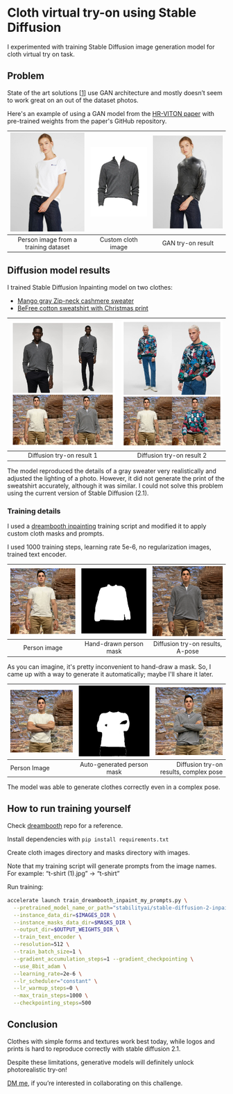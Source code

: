 # Cloth virtual try-on using Stable Diffusion

I experimented with training Stable Diffusion image generation model for cloth virtual try on task.

## Problem

State of the art solutions [[1](https://paperswithcode.com/task/virtual-try-on)] use GAN architecture and mostly doesn’t seem to work great on an out of the dataset photos.

Here's an example of using a GAN model from the [HR-VITON paper](https://paperswithcode.com/paper/high-resolution-virtual-try-on-with) with pre-trained weights from the paper's GitHub repository.

| ![Person image from a training dataset](readme_imgs/IMAGE_2023-02-17_125128.jpg)   |      ![Custom cloth image](readme_imgs/IMAGE_2023-02-17_125150.jpg)      |  ![GAN try-on result](readme_imgs/IMAGE_2023-02-17_125153.jpg) |
|:----------:|:-------------:|:------:|
| Person image from a training dataset |  Custom cloth image | GAN try-on result |

## Diffusion model results

I trained Stable Diffusion Inpainting model on two clothes:

- [Mango gray Zip-neck cashmere sweater](https://shop.mango.com/gb/men/cardigans-and-sweaters-sweaters/zip-neck-cashmere-sweater_47000550.html?c=95)
- [BeFree cotton sweatshirt with Christmas print](https://befree.ru/zhenskaya/product/2249207952$D/121)

| ![Diffusion try-on result 1](readme_imgs/showcase_1_(1).jpg)   |      ![Diffusion try-on result 2](readme_imgs/showcase_2.jpg)      |
|:----------:|:-------------:|
| Diffusion try-on result 1 |  Diffusion try-on result 2 |

The model reproduced the details of a gray sweater very realistically and adjusted the lighting of a photo. However, it did not generate the print of the sweatshirt accurately, although it was similar. I could not solve this problem using the current version of Stable Diffusion (2.1).

### Training details

I used a [dreambooth inpainting](https://github.com/huggingface/diffusers/tree/main/examples/research_projects/dreambooth_inpaint) training script and modified it to apply custom cloth masks and prompts. 

I used 1000 training steps, learning rate 5e-6, no regularization images, trained text encoder. 

| ![Person image](readme_imgs/1_1024_(3).jpg)   |      ![Hand-drawn person mask](readme_imgs/1_1024_mask_(1).jpg)      |  ![Diffusion try-on results, A-pose](readme_imgs/v12_50_inf_steps_pose1-min_(1).png) |
|:----------:|:-------------:|:------:|
| Person image |  Hand-drawn person mask | Diffusion try-on results, A-pose |

As you can imagine, it's pretty inconvenient to hand-draw a mask. So, I came up with a way to generate it automatically; maybe I'll share it later.

| ![Person Image](readme_imgs/IMAGE_2023-02-17_131011.jpg)   |      ![Auto-generated person mask](readme_imgs/2_1024_auto_mask_(2).jpg)      |  ![Diffusion try-on results, complex pose](readme_imgs/2_hand_drawn_mask_1.jpg) |
|----------|:-------------:|------:|
| Person Image |  Auto-generated person mask | Diffusion try-on results, complex pose |

The model was able to generate clothes correctly even in a complex pose. 

## How to run training yourself

Check [dreambooth](https://github.com/huggingface/diffusers/tree/main/examples/research_projects/dreambooth_inpaint) repo for a reference. 

Install dependencies with `pip install requirements.txt`

Create cloth images directory and masks directory with images.  

Note that my training script will generate prompts from the image names. 
For example: “t-shirt (1).jpg” → “t-shirt”

Run training:

```bash
accelerate launch train_dreambooth_inpaint_my_prompts.py \
  --pretrained_model_name_or_path="stabilityai/stable-diffusion-2-inpainting"  \
  --instance_data_dir=$IMAGES_DIR \
  --instance_masks_data_dir=$MASKS_DIR \
  --output_dir=$OUTPUT_WEIGHTS_DIR \
  --train_text_encoder \
  --resolution=512 \
  --train_batch_size=1 \
  --gradient_accumulation_steps=1 --gradient_checkpointing \
  --use_8bit_adam \
  --learning_rate=2e-6 \
  --lr_scheduler="constant" \
  --lr_warmup_steps=0 \
  --max_train_steps=1000 \
  --checkpointing_steps=500
```

## Conclusion

Clothes with simple forms and textures work best today, while logos and prints is hard to reproduce correctly with stable diffusion 2.1.

Despite these limitations, generative models will definitely unlock photorealistic try-on! 

[DM me](https://twitter.com/LiderAlexandr), if you’re interested in collaborating on this challenge.

